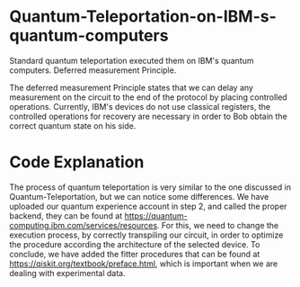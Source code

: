 # Quantum-Teleportation-on-IBM-s-quantum-computers

Standard quantum teleportation executed them on IBM's quantum computers. Deferred measurement Principle.

The deferred measurement Principle states that we can delay any measurement on the circuit to the end of the protocol by placing controlled operations. Currently, IBM's devices do not use classical registers, the controlled operations for recovery are necessary in order to Bob obtain the correct quantum state on his side.

# Code Explanation

The process of quantum teleportation is very similar to the one discussed in Quantum-Teleportation, but we can notice some differences. We have uploaded our quantum experience account in step 2, and called the proper backend, they can be found at https://quantum-computing.ibm.com/services/resources. For this, we need to change the execution process, by correctly transpiling our circuit, in order to optimize the procedure according the architecture of the selected device. To conclude, we have added the fitter procedures that can be found at https://qiskit.org/textbook/preface.html, which is important when we are dealing with experimental data.  
